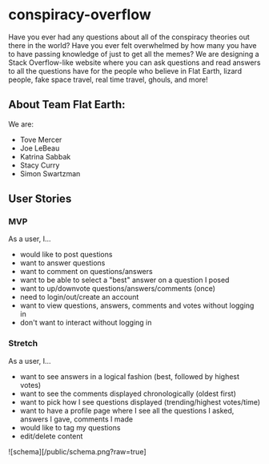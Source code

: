 # conspiracy-overflow
Have you ever had any questions about all of the conspiracy theories out there in the world? Have you ever felt overwhelmed by how many you have to have passing knowledge of just to get all the memes? We are designing a Stack Overflow-like website where you can ask questions and read answers to all the questions have for the people who believe in Flat Earth, lizard people, fake space travel, real time travel, ghouls, and more!

## About Team Flat Earth:

We are:
- Tove Mercer
- Joe LeBeau
- Katrina Sabbak
- Stacy Curry
- Simon Swartzman

## User Stories

### MVP
As a user, I...
- would like to post questions
- want to answer questions
- want to comment on questions/answers
- want to be able to select a "best" answer on a question I posed
- want to up/downvote questions/answers/comments (once)
- need to login/out/create an account
- want to view questions, answers, comments and votes without logging in
- don't want to interact without logging in

### Stretch
As a user, I...
- want to see answers in a logical fashion (best, followed by highest votes)
- want to see the comments displayed chronologically (oldest first)
- want to pick how I see questions displayed (trending/highest votes/time)
- want to have a profile page where I see all the questions I asked, answers I gave, comments I made
- would like to tag my questions
- edit/delete content

![schema][/public/schema.png?raw=true]
